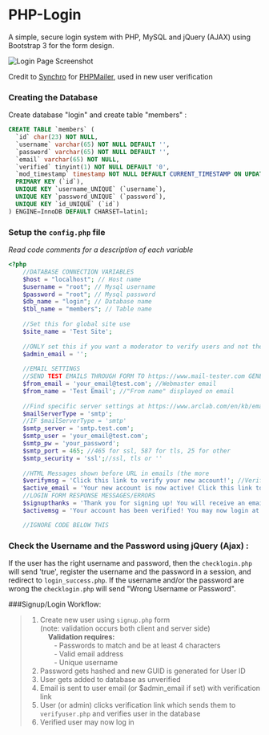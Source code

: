 PHP-Login
=========

A simple, secure login system with PHP, MySQL and jQuery (AJAX) using Bootstrap 3 for the form design.

<img src="https://github.com/fethica/PHP-Login/raw/master/images/screenshot.png" alt="Login Page Screenshot" />

Credit to <a href="https://github.com/Synchro">Synchro</a> for <a href="https://github.com/Synchro/PHPMailer">PHPMailer</a>, used in new user verification

### Creating the Database

Create database "login" and create table "members" :

```sql
CREATE TABLE `members` (
  `id` char(23) NOT NULL,
  `username` varchar(65) NOT NULL DEFAULT '',
  `password` varchar(65) NOT NULL DEFAULT '',
  `email` varchar(65) NOT NULL,
  `verified` tinyint(1) NOT NULL DEFAULT '0',
  `mod_timestamp` timestamp NOT NULL DEFAULT CURRENT_TIMESTAMP ON UPDATE CURRENT_TIMESTAMP,
  PRIMARY KEY (`id`),
  UNIQUE KEY `username_UNIQUE` (`username`),
  UNIQUE KEY `password_UNIQUE` (`password`),
  UNIQUE KEY `id_UNIQUE` (`id`)
) ENGINE=InnoDB DEFAULT CHARSET=latin1;
```

### Setup the `config.php` file 
<i>Read code comments for a description of each variable</i>

```php
<?php
	//DATABASE CONNECTION VARIABLES
	$host = "localhost"; // Host name 
	$username = "root"; // Mysql username 
	$password = "root"; // Mysql password 
	$db_name = "login"; // Database name 
	$tbl_name = "members"; // Table name
	
	//Set this for global site use
	$site_name = 'Test Site';
	
	//ONLY set this if you want a moderator to verify users and not the users themselves, otherwise leave blank or comment out
	$admin_email = '';
	
	//EMAIL SETTINGS 
	//SEND TEST EMAILS THROUGH FORM TO https://www.mail-tester.com GENERATED ADDRESS FOR SPAM RATING AND TIPS
	$from_email = 'your_email@test.com'; //Webmaster email
	$from_name = 'Test Email'; //"From name" displayed on email
	
	//Find specific server settings at https://www.arclab.com/en/kb/email/list-of-smtp-and-pop3-servers-mailserver-list.html
	$mailServerType = 'smtp';
	//IF $mailServerType = 'smtp'
	$smtp_server = 'smtp.test.com';
	$smtp_user = 'your_email@test.com';
	$smtp_pw = 'your_password';
	$smtp_port = 465; //465 for ssl, 587 for tls, 25 for other
	$smtp_security = 'ssl';//ssl, tls or ''
	
	//HTML Messages shown before URL in emails (the more 
	$verifymsg = 'Click this link to verify your new account!'; //Verify email message
	$active_email = 'Your new account is now active! Click this link to log in!';//Active email message
	//LOGIN FORM RESPONSE MESSAGES/ERRORS
	$signupthanks = 'Thank you for signing up! You will receive an email shortly confirming the verification of your account.';
	$activemsg = 'Your account has been verified! You may now login at <br><a href="'.$signin_url.'">'.$signin_url.'</a>';

	//IGNORE CODE BELOW THIS
```

### Check the Username and the Password using jQuery (Ajax) :

If the user has the right username and password, then the `checklogin.php` will send 'true', register the username and the password in a session, and redirect to `login_success.php`.
If the username and/or the password are wrong the `checklogin.php` will send "Wrong Username or Password".


###Signup/Login Workflow:
> 1) Create new user using `signup.php` form   
> (note: validation occurs both client and server side)    
> &nbsp;&nbsp;&nbsp;&nbsp;<b>Validation requires: </b>   
> &nbsp;&nbsp;&nbsp;&nbsp;&nbsp;&nbsp; - Passwords to match and be at least 4 characters    
> &nbsp;&nbsp;&nbsp;&nbsp;&nbsp;&nbsp; - Valid email address     
> &nbsp;&nbsp;&nbsp;&nbsp;&nbsp;&nbsp; - Unique username  
> 2) Password gets hashed and new GUID is generated for User ID   
> 3) User gets added to database as unverified  
> 4) Email is sent to user email (or $admin_email if set) with verification link   
> 5) User (or admin) clicks verification link which sends them to `verifyuser.php` and verifies user in the database    
> 6) Verified user may now log in